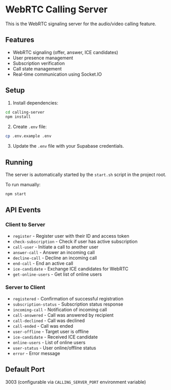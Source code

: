 # WebRTC Calling Server

This is the WebRTC signaling server for the audio/video calling feature.

## Features

- WebRTC signaling (offer, answer, ICE candidates)
- User presence management
- Subscription verification
- Call state management
- Real-time communication using Socket.IO

## Setup

1. Install dependencies:
```bash
cd calling-server
npm install
```

2. Create `.env` file:
```bash
cp .env.example .env
```

3. Update the `.env` file with your Supabase credentials.

## Running

The server is automatically started by the `start.sh` script in the project root.

To run manually:
```bash
npm start
```

## API Events

### Client to Server

- `register` - Register user with their ID and access token
- `check-subscription` - Check if user has active subscription
- `call-user` - Initiate a call to another user
- `answer-call` - Answer an incoming call
- `decline-call` - Decline an incoming call
- `end-call` - End an active call
- `ice-candidate` - Exchange ICE candidates for WebRTC
- `get-online-users` - Get list of online users

### Server to Client

- `registered` - Confirmation of successful registration
- `subscription-status` - Subscription status response
- `incoming-call` - Notification of incoming call
- `call-answered` - Call was answered by recipient
- `call-declined` - Call was declined
- `call-ended` - Call was ended
- `user-offline` - Target user is offline
- `ice-candidate` - Received ICE candidate
- `online-users` - List of online users
- `user-status` - User online/offline status
- `error` - Error message

## Default Port

3003 (configurable via `CALLING_SERVER_PORT` environment variable)

